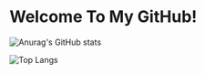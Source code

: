 # Welcome To My GitHub!
![Anurag's GitHub stats](https://github-readme-stats.vercel.app/api?username=jin9551&show_icons=true&theme=radical)

![Top Langs](https://github-readme-stats.vercel.app/api/top-langs/?username=jin9551&langs_count=4&layout=compact)
